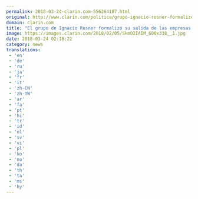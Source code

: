 ```yaml
---
permalink: 2018-03-24-clarin.com-556264107.html
original: http://www.clarin.com/politica/grupo-ignacio-rosner-formalizo-salida-empresas-cristobal-lopez_0_BkkVn7X5G.html
domain: clarin.com
title: "El grupo de Ignacio Rosner formalizó su salida de las empresas de Cristóbal López"
image: https://images.clarin.com/2018/02/05/SkmO2IAIM_600x338__1.jpg
date: 2018-03-24 02:18:22
category: news
translations: 
 - 'en'
 - 'de'
 - 'ru'
 - 'ja'
 - 'fr'
 - 'it'
 - 'zh-CN'
 - 'zh-TW'
 - 'ar'
 - 'fa'
 - 'pt'
 - 'hi'
 - 'tr'
 - 'id'
 - 'nl'
 - 'sv'
 - 'vi'
 - 'pl'
 - 'ko'
 - 'no'
 - 'da'
 - 'th'
 - 'ta'
 - 'ms'
 - 'hy'
---
```



